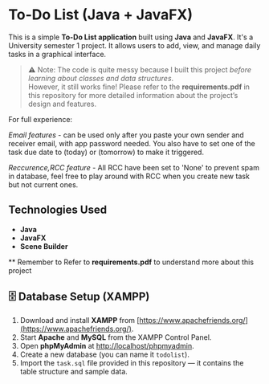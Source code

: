 # To-Do List (Java + JavaFX)

This is a simple **To-Do List application** built using **Java** and **JavaFX**. It's a University semester 1 project.
It allows users to add, view, and manage daily tasks in a graphical interface.

> ⚠️ Note: The code is quite messy because I built this project *before learning about classes and data structures*.  
> However, it still works fine! Please refer to the **requirements.pdf** in this repository for more detailed information about the project’s design and features.

For full experience:

*Email features* -  can be used only after you paste your own sender and receiver email, with app password needed. You also have to set one of the task due date to (today) or (tomorrow) to make it triggered.

*Reccurence,RCC feature* - All RCC have been set to 'None' to prevent spam in database, feel free to play around with RCC when you create new task but not current ones.

## Technologies Used
- **Java** 
- **JavaFX** 
- **Scene Builder**

** Remember to Refer to **requirements.pdf** to understand more about this project

## 🗄️ Database Setup (XAMPP)

1. Download and install **XAMPP** from [https://www.apachefriends.org/](https://www.apachefriends.org/).  
2. Start **Apache** and **MySQL** from the XAMPP Control Panel.  
3. Open **phpMyAdmin** at [http://localhost/phpmyadmin](http://localhost/phpmyadmin).  
4. Create a new database (you can name it `todolist`).  
5. Import the `task.sql` file provided in this repository — it contains the table structure and sample data.

